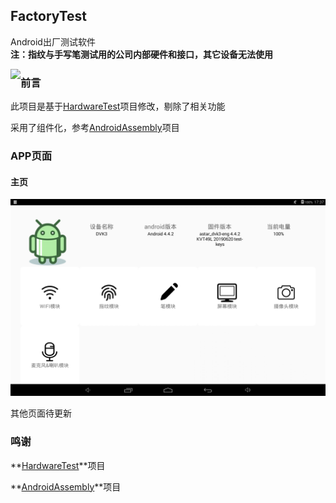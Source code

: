 ## FactoryTest

Android出厂测试软件<br/>
**注：指纹与手写笔测试用的公司内部硬件和接口，其它设备无法使用**<br/>

<img src="https://visitor-badge.glitch.me/badge?page_id=kkkknn.FactoryTest/&right_color=blue" style='float:left; '/>

### 前言

此项目是基于[HardwareTest](https://github.com/smuyyh/HardwareTest/)项目修改，剔除了相关功能

采用了组件化，参考[AndroidAssembly](https://github.com/AbnerMing888/AndroidAssembly)项目

### APP页面

#### 主页

<img src="images/app_main.png" alt="主页" style="zoom:50%;" />



其他页面待更新

### 鸣谢

**[HardwareTest](https://github.com/smuyyh/HardwareTest)**项目

**[AndroidAssembly](https://github.com/AbnerMing888/AndroidAssembly)**项目



